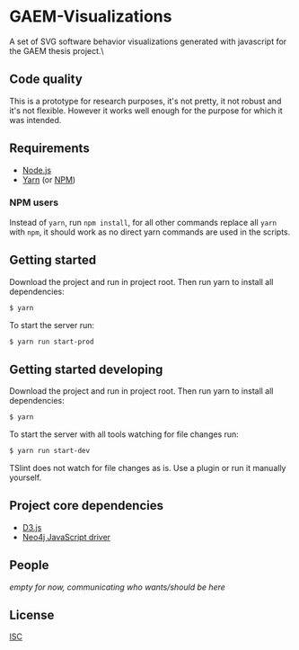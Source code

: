 # GAEM-Visualizations
A set of SVG software behavior visualizations generated with javascript for the GAEM thesis project.\

## Code quality
This is a prototype for research purposes, it's not pretty, it not robust and it's not flexible. However it works well enough for the purpose for which it was intended.

## Requirements
- [Node.js](https://nodejs.org/)
- [Yarn](https://yarnpkg.com/) (or [NPM](https://www.npmjs.com/))

### NPM users
Instead of `yarn`, run `npm install`, for all other commands replace all `yarn` with `npm`, it should work as no direct yarn commands are used in the scripts.

## Getting started
Download the project and run in project root. 
Then run yarn to install all dependencies:

```bash
$ yarn
```
To start the server run:
```bash
$ yarn run start-prod
```

## Getting started developing
Download the project and run in project root.
Then run yarn to install all dependencies:

```bash
$ yarn
```

To start the server with all tools watching for file changes run:

```bash
$ yarn run start-dev
```

TSlint does not watch for file changes as is. Use a plugin or run it manually yourself.

## Project core dependencies
- [D3.js](https://d3js.org/)
- [Neo4j JavaScript driver](https://github.com/neo4j/neo4j-javascript-driver)

## People
*empty for now, communicating who wants/should be here*

## License
[ISC](LICENSE)
